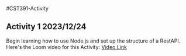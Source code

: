 #CST391-Activity
## Activity 1 2023/12/24
Begin learning how to use Node.js and set up the structure of a RestAPI.
Here's the Loom video for this Activity: [Video Link](https://www.loom.com/share/c6e690caa8964b159c8b32998bbc622d?sid=af877ed0-db74-49c7-a4b8-5ce689a6c4c0)

